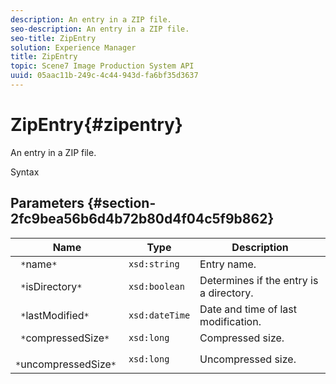 ```yaml
---
description: An entry in a ZIP file.
seo-description: An entry in a ZIP file.
seo-title: ZipEntry
solution: Experience Manager
title: ZipEntry
topic: Scene7 Image Production System API
uuid: 05aac11b-249c-4c44-943d-fa6bf35d3637
---
```


# ZipEntry{#zipentry}

An entry in a ZIP file.

 Syntax 

## Parameters {#section-2fc9bea56b6d4b72b80d4f04c5f9b862}

|  Name  | Type  | Description  |
|---|---|---|
|  ` *`name`*`  | `xsd:string`  | Entry name.  |
|  ` *`isDirectory`*`  | `xsd:boolean`  | Determines if the entry is a directory.  |
|  ` *`lastModified`*`  | `xsd:dateTime`  | Date and time of last modification.  |
|  ` *`compressedSize`*`  | `xsd:long`  | Compressed size.  |
|  ` *`uncompressedSize`*`  | `xsd:long`  | Uncompressed size.  |


